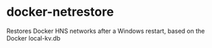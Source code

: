 # docker-netrestore
Restores Docker HNS networks after a Windows restart, based on the Docker local-kv.db
